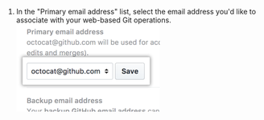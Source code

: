 1. In the "Primary email address" list, select the email address you'd like to associate with your web-based Git operations. ![Selection for primary email address](/assets/images/help/settings/email_primary.png)
